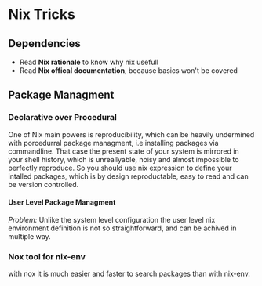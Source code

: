 # Nix Tricks #

## Dependencies ##

* Read **Nix rationale** to know why nix usefull
* Read **Nix offical documentation**, because basics won't be covered

## Package Managment ##

### Declarative over Procedural ###

One of Nix main powers is reproducibility, which can be heavily undermined with porcedurral package managment, i.e installing packages via commandline. That case the present state of your system is mirrored in your shell history, which is unreallyable, noisy and almost impossible to perfectly reproduce.
So you should use nix expression to define your intalled packages, which is by design reproductable, easy to read and can be version controlled.

#### User Level Package Managment ####
*Problem:* Unlike the system level configuration the user level nix environment definition is not so straightforward, and can be achived in multiple way.

### Nox tool for nix-env ###
with nox it is much easier and faster to search packages than with nix-env.
